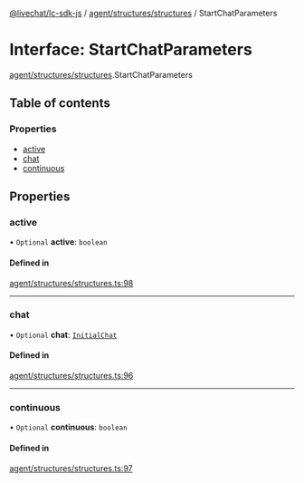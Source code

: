 [@livechat/lc-sdk-js](../README.md) / [agent/structures/structures](../modules/agent_structures_structures.md) / StartChatParameters

# Interface: StartChatParameters

[agent/structures/structures](../modules/agent_structures_structures.md).StartChatParameters

## Table of contents

### Properties

- [active](agent_structures_structures.StartChatParameters.md#active)
- [chat](agent_structures_structures.StartChatParameters.md#chat)
- [continuous](agent_structures_structures.StartChatParameters.md#continuous)

## Properties

### active

• `Optional` **active**: `boolean`

#### Defined in

[agent/structures/structures.ts:98](https://github.com/livechat/lc-sdk-js/blob/25e113d/src/agent/structures/structures.ts#L98)

___

### chat

• `Optional` **chat**: [`InitialChat`](agent_structures_structures.InitialChat.md)

#### Defined in

[agent/structures/structures.ts:96](https://github.com/livechat/lc-sdk-js/blob/25e113d/src/agent/structures/structures.ts#L96)

___

### continuous

• `Optional` **continuous**: `boolean`

#### Defined in

[agent/structures/structures.ts:97](https://github.com/livechat/lc-sdk-js/blob/25e113d/src/agent/structures/structures.ts#L97)
